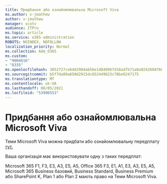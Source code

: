 ```yaml
---
title: Придбання або ознайомлювальна Microsoft Viva
ms.author: v-jmathew
author: v-jmathew
manager: scotv
audience: ITPro
ms.topic: article
ms.service: o365-administration
ROBOTS: NOINDEX, NOFOLLOW
localization_priority: Normal
ms.collection: Adm_O365
ms.custom:
- "9004616"
- "8335"
ms.openlocfilehash: 3052727ce6462984ab56e1d84096fd18a4fb71a0a9242668768793e2d0416ab5
ms.sourcegitcommit: b5f7da89a650d2915dc652449623c78be6247175
ms.translationtype: MT
ms.contentlocale: uk-UA
ms.lasthandoff: 08/05/2021
ms.locfileid: "53996553"
---
```

# <a name="buy-or-trial-microsoft-viva"></a>Придбання або ознайомлювальна Microsoft Viva

Теми Microsoft Viva можна придбати або ознайомлювальну передплату [тут.](https://aka.ms/BuyVivaTopics)

Ваша організація має використовувати одну з таких передплат:

Microsoft 365 F1, F3, E3, A3, E5, A5, Office 365 F3, E1, A1, E3, A3, E5, A5, Microsoft 365 Business базовий, Business Standard, Business Premium або SharePoint K, Plan 1 або Plan 2 мають право на Теми Microsoft Viva.
